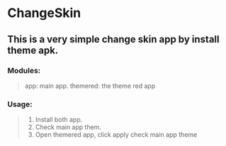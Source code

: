 # ChangeSkin
## This is a very simple change skin app by install theme apk.
### Modules:
> app: main app.
> themered: the theme red app

### Usage:
> 1. Install both app.
> 2. Check main app them.
> 3. Open themered app, click apply check main app theme
